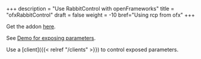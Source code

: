 +++
description = "Use RabbitControl with openFrameworks"
title = "ofxRabbitControl"
draft = false
weight = -10
bref="Using rcp from ofx"
+++

Get the addon [here](https://github.com/rabbitControl/ofxRabbitControl).

See [Demo for exposing parameters](https://github.com/rabbitControl/ofxRabbitControl/tree/master/example/src).

Use a [client]({{< relref "/clients" >}}) to control exposed parameters.

